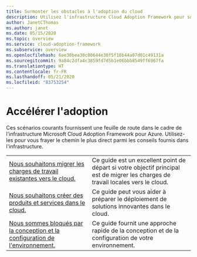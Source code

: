 ```yaml
---
title: Surmonter les obstacles à l'adoption du cloud
description: Utilisez l'infrastructure Cloud Adoption Framework pour surmonter les obstacles. Ces scénarios fournissent une feuille de route dans le cadre de l'infrastructure Cloud Adoption Framework.
author: JanetCThomas
ms.author: janet
ms.date: 05/15/2020
ms.topic: overview
ms.service: cloud-adoption-framework
ms.subservice: overview
ms.openlocfilehash: 6ae30bea30c80644e30f5f18b44a07d01c49131a
ms.sourcegitcommit: 9a84c2dfa4c3859fd7d5b1e06bbb8549ff6967fa
ms.translationtype: HT
ms.contentlocale: fr-FR
ms.lasthandoff: 05/21/2020
ms.locfileid: "83753254"
---
```

# <a name="accelerate-adoption"></a>Accélérer l'adoption

Ces scénarios courants fournissent une feuille de route dans le cadre de l'infrastructure Microsoft Cloud Adoption Framework pour Azure. Utilisez-les pour vous frayer le chemin le plus direct parmi les conseils fournis dans l'infrastructure.

|                                                                                     |                                                                                                                                |
|-------------------------------------------------------------------------------------|--------------------------------------------------------------------------------------------------------------------------------|
| [Nous souhaitons migrer les charges de travail existantes vers le cloud.](./migrate.md)                   | Ce guide est un excellent point de départ si votre objectif principal est de migrer les charges de travail locales vers le cloud. |
| [Nous souhaitons créer des produits et services dans le cloud.](./innovate.md)             | Ce guide peut vous aider à préparer le déploiement de solutions innovantes dans le cloud.                                       |
| [Nous sommes bloqués par la conception et la configuration de l'environnement.](./design-and-configuration.md) | Ce guide fournit une approche rapide de la conception et de la configuration de votre environnement.                                           |
